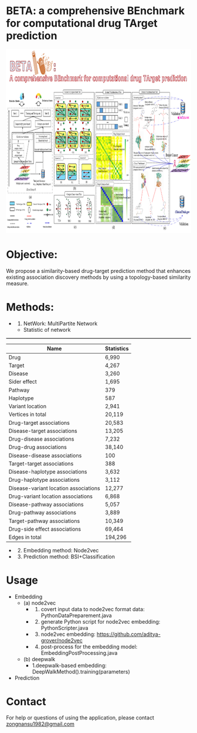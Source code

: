# BETA: a comprehensive BEnchmark for computational drug TArget prediction

<table border='1' align="center">
<tr>
<img src="img/log_1.png" height="500" width="1800" >
</tr>
</tabe>


# Objective:   
We propose a similarity-based drug-target prediction method that enhances existing association discovery methods by using a topology-based similarity measure. 

# Methods:
* 1. NetWork: MultiPartite Network
	* Statistic of network
	
|Name|Statistics|
|-----------------------------|-----------------------------|
|Drug|6,990|
|Target|4,267|
|Disease|3,260|
|Sider effect|1,695|
|Pathway|379|
|Haplotype|587
|Variant location|2,941|
|Vertices in total|20,119
|Drug-target associations|20,583|
|Disease-target associations|13,205|
|Drug-disease associations|7,232|
|Drug-drug associations|38,140|
|Disease-disease associations|100|
|Target-target associations|388|
|Disease-haplotype associations|3,632|
|Drug-haplotype associations|3,112|
|Disease-variant location associations|12,277|
|Drug-variant location associations|6,868|
|Disease-pathway associations|5,057|
|Drug-pathway associations|3,889|
|Target-pathway associations|10,349|
|Drug-side effect associations|69,464|
|Edges in total|194,296|
	
* 2. Embedding method: Node2vec
* 3. Prediction method: BSI+Classification

# Usage   
* Embedding
	* (a) node2vec
		* 1. covert input data to node2vec format data: PythonDataPreparement.java
		* 2. generate Python script for node2vec embedding: PythonScripter.java
		* 3. node2vec embedding: https://github.com/aditya-grover/node2vec
		* 4. post-process for the embedding model: EmbeddingPostProcessing.java
	* (b) deepwalk
		* 1.deepwalk-based embedding: DeepWalkMethod().training(parameters)
* Prediction   
  


# Contact
For help or questions of using the application, please contact zongnansu1982@gmail.com
